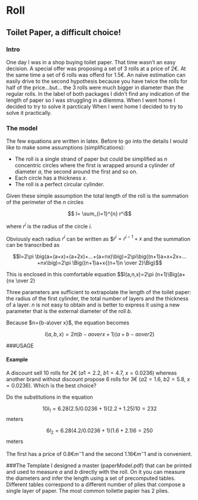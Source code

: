 # Roll 
## Toilet Paper, a difficult choice!
### Intro
One day I was in a shop buying toilet paper. 
That time wasn’t an easy decision. 
A special offer was proposing a set of 3 rolls at a price of 2€. 
At the same time a set of 6 rolls was offerd for 1.5€. 
An naïve estimation can easily drive to the second hypothesis because you have twice the rolls for half of the price…but…
the 3 rolls were much bigger in diameter than the regular rolls. 
In the label of both packages I didn’t find any indication of the length of paper so I was struggling in a dilemma.
When I went home I decided to try to solve it parcticaly
When I went home I decided to try to solve it practically.

### The model
The few equations are written in latex. Before to go into the details I would like to make some assumptions (simplifications):
* The roll is a single strand of paper but could be simplified as $n$ concentric circles where the first is wrapped around a cylinder of diameter $a$, the second around the first and so on.
* Each circle has a thickness $x$.
* The roll is a perfect circular cylinder.

Given these simple assumption the total length of the roll is the summation of the perimeter of the $n$ circles

$$ l= \sum_{i=1}^{n} r^i$$

where $r^i$ is the radius of the circle $i$.

Obviously each radius $r^i$ can be written as $$r^i=r^{i-1}+x$
and the summation can be transcribed as

$$l=2\pi  \big(a+(a+x)+(a+2x)+…+(a+nx)\big)=2\pi\big((n+1)a+x+2x+…+nx\big)=2\pi \Big((n+1)a+x{(n+1)n \over 2}\Big)$$

This is enclosed in this comfortable equation
$$l(a,n,x)=2\pi (n+1)\Big(a+{nx \over 2} 

Three parameters are sufficient to extrapolate the length of the toilet paper:  
the radius of the first cylinder, the total number of layers and the thickness of a layer. 
$n$ is not easy to obtain and is better to express it using a new parameter that is the external diameter of the roll $b$. 

Because $n={b-a\over x}$, the equation becomes

$$ l(a,b,x)=2 \pi \Big({b-a} over x +1 \Big) \Big(a+ {b-a} over 2 \Big)$$

###USAGE
#### Example
A discount sell 10 rolls for 2€ ($a1=2.2$, $b1=4.7$, $x=0.0236$) whereas another 
brand without discount propose 6 rolls for 3€ ($a2=1.6$, $b2=5.8$, $x=0.0236$). 
Which is the best choice?

Do the substitutions in the equation

$$ 10l_1=6.28(2.5/0.0236+1)(2.2+1.25)10=232$$ meters

$$ 6l_2= 6.28(4.2/0.0236+1)(1.6+2.1)6=250$$ meters

The first has a price of $0.8€m^-1$ and the second $1.16€m^-1$ and is convenient.

###The Template
I designed a master (paperModel.pdf) that can be printed and used to measure $a$ and $b$ directly with the roll. On it you can measure the diameters and infer the length using a set of precomputed tables. Different tables correspond to a different number of plies that compose a single layer of paper. The most common toilette papier has 2 plies.

